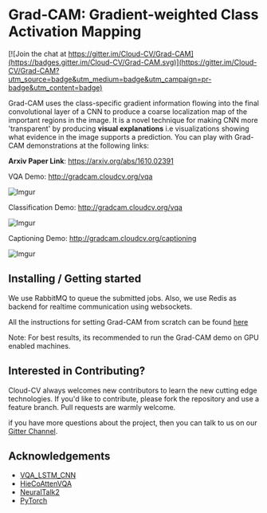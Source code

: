 
# Grad-CAM: Gradient-weighted Class Activation Mapping

[![Join the chat at https://gitter.im/Cloud-CV/Grad-CAM](https://badges.gitter.im/Cloud-CV/Grad-CAM.svg)](https://gitter.im/Cloud-CV/Grad-CAM?utm_source=badge&utm_medium=badge&utm_campaign=pr-badge&utm_content=badge)

Grad-CAM uses the class-specific gradient information flowing into the final convolutional layer of a CNN to produce a coarse localization map of the important regions in the image. It is a novel technique for making CNN more 'transparent' by producing **visual explanations** i.e visualizations showing what evidence in the image supports a prediction. You can play with Grad-CAM demonstrations at the following links:

**Arxiv Paper Link**: https://arxiv.org/abs/1610.02391

VQA Demo: http://gradcam.cloudcv.org/vqa


![Imgur](http://i.imgur.com/6jB4lAq.gif)

Classification Demo: http://gradcam.cloudcv.org/vqa


![Imgur](http://i.imgur.com/a1IiQg4.gif)

Captioning Demo: http://gradcam.cloudcv.org/captioning


![Imgur](http://i.imgur.com/BsOOpIn.gif)

## Installing / Getting started

We use RabbitMQ to queue the submitted jobs. Also, we use Redis as backend for realtime communication using websockets.

All the instructions for setting Grad-CAM from scratch can be found  [here](https://github.com/Cloud-CV/Grad-CAM/blob/master/INSTALLATION.md)

Note: For best results, its recommended to run the Grad-CAM demo on GPU enabled machines.

## Interested in Contributing?

Cloud-CV always welcomes new contributors to learn the new cutting edge technologies. If you'd like to contribute, please fork the repository and use a feature branch. Pull requests are warmly welcome.

if you have more questions about the project, then you can talk to us on our [Gitter Channel](https://gitter.im/Cloud-CV/Grad-CAM).  

## Acknowledgements

- [VQA_LSTM_CNN](https://github.com/VT-vision-lab/VQA_LSTM_CNN)
- [HieCoAttenVQA](https://github.com/jiasenlu/HieCoAttenVQA)
- [NeuralTalk2](https://github.com/karpathy/neuraltalk2/)
- [PyTorch](https://github.com/hughperkins/pytorch)
